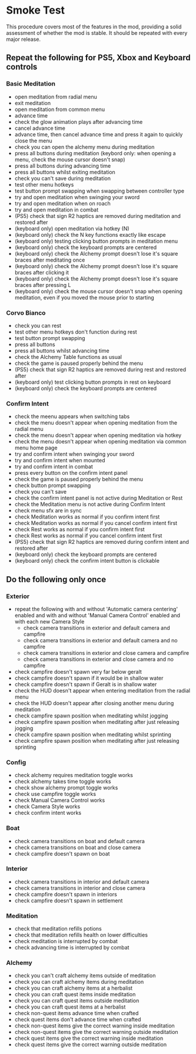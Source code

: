 # Smoke Test

This procedure covers most of the features in the mod, providing a solid assessment of whether the mod is stable. It should be repeated with every major release.

## Repeat the following for PS5, Xbox and Keyboard controls

### Basic Meditation
- open meditation from radial menu
- exit meditation
- open meditation from common menu
- advance time
- check the glow animation plays after advancing time
- cancel advance time
- advance time, then cancel advance time and press it again to quickly close the menu
- check you can open the alchemy menu during meditation
- press all buttons during meditation (keybord only: when opening a menu, check the mouse cursor doesn't snap)
- press all buttons during advancing time
- press all buttons whilst exiting meditation
- check you can't save during meditation
- test other menu hotkeys
- test button prompt swapping when swapping between controller type
- try and open meditation when swinging your sword
- try and open meditation when on roach
- try and open meditation in combat
- (PS5) check that sign R2 haptics are removed during meditation and restored after
- (keyboard only) open meditation via hotkey (N)
- (keyboard only) check the N key functions exactly like escape
- (keyboard only) testing clicking button prompts in meditation menu
- (keyboard only) check the keyboard prompts are centered
- (keyboard only) check the Alchemy prompt doesn't lose it's square braces after meditating once
- (keyboard only) check the Alchemy prompt doesn't lose it's square braces after clicking it
- (keyboard only) check the Alchemy prompt doesn't lose it's square braces after pressing L
- (keyboard only) check the mouse cursor doesn't snap when opening meditation, even if you moved the mouse prior to starting

### Corvo Bianco
- check you can rest
- test other menu hotkeys don't function during rest
- test button prompt swapping
- press all buttons
- press all buttons whilst advancing time
- check the Alchemy Table functions as usual
- check the game is paused properly behind the menu
- (PS5) check that sign R2 haptics are removed during rest and restored after
- (keyboard only) test clicking button prompts in rest on keyboard
- (keyboard only) check the keyboard prompts are centered

### Confirm Intent
- check the meenu appears when switching tabs
- check the menu doesn't appear when opening meditation from the radial menu
- check the menu doesn't appear when opening meditation via hotkey
- check the menu doesn't appear when opening meditation via common menu home page
- try and confirm intent when swinging your sword
- try and confirm intent when mounted
- try and confirm intent in combat
- press every button on the confirm intent panel
- check the game is paused properly behind the menu
- check button prompt swapping
- check you can't save
- check the confirm intent panel is not active during Meditation or Rest
- check the Meditation menu is not active during Confirm Intent
- check menu sfx are in sync
- check Meditation works as normal if you confirm intent first
- check Meditation works as normal if you cancel confirm intent first
- check Rest works as normal if you confirm intent first
- check Rest works as normal if you cancel confirm intent first
- (PS5) check that sign R2 haptics are removed during confirm intent and restored after
- (keyboard only) check the keyboard prompts are centered
- (keyboard only) check the confirm intent button is clickable

## Do the following only once

### Exterior
- repeat the following with and without 'Automatic camera centering' enabled and with and without 'Manual Camera Control' enabled and with each new Camera Style
    - check camera transitions in exterior and default camera and campfire
    - check camera transitions in exterior and default camera and no campfire
    - check camera transitions in exterior and close camera and campfire
    - check camera transitions in exterior and close camera and no campfire
- check campfire doesn't spawn very far below geralt
- check campfire doesn't spawn if it would be in shallow water
- check campfire doesn't spawn if Geralt is in shallow water
- check the HUD doesn't appear when entering meditation from the radial menu
- check the HUD doesn't appear after closing another menu during meditation
- check campfire spawn position when meditating whilst jogging
- check campfire spawn position when meditating after just releasing jogging
- check campfire spawn position when meditating whilst sprinting
- check campfire spawn position when meditating after just releasing sprinting

### Config
- check alchemy requires meditation toggle works
- check alchemy takes time toggle works
- check show alchemy prompt toggle works
- check use campfire toggle works
- check Manual Camera Control works
- check Camera Style works
- check confirm intent works

### Boat
- check camera transitions on boat and default camera
- check camera transitions on boat and close camera
- check campfire doesn't spawn on boat

### Interior
- check camera transitions in interior and default camera
- check camera transitions in interior and close camera
- check campfire doesn't spawn in interiors
- check campfire doesn't spawn in settlement

### Meditation
- check that meditation refills potions
- check that meditation refills health on lower difficulties
- check meditation is interrupted by combat
- check advancing time is interrupted by combat

### Alchemy
- check you can't craft alchemy items outside of meditation
- check you can craft alchemy items during meditation
- check you can craft alchemy items at a herbalist
- check you can craft quest items inside meditation
- check you can craft quest items outside meditation
- check you can craft quest items at a herbalist
- check non-quest items advance time when crafted
- check quest items don't advance time when crafted
- check non-quest items give the correct warning inside meditation
- check non-quest items give the correct warning outside meditation
- check quest items give the correct warning inside meditation
- check quest items give the correct warning outside meditation
